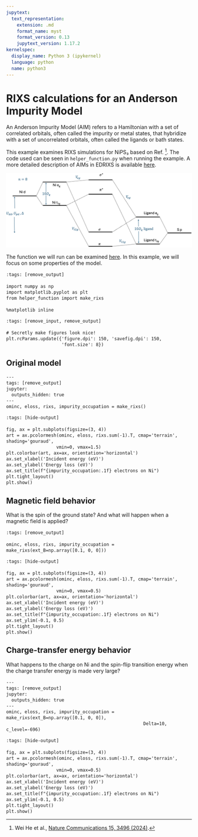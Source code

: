 ```yaml
---
jupytext:
  text_representation:
    extension: .md
    format_name: myst
    format_version: 0.13
    jupytext_version: 1.17.2
kernelspec:
  display_name: Python 3 (ipykernel)
  language: python
  name: python3
---
```


# RIXS calculations for an Anderson Impurity Model
An Anderson Impurity Model (AIM) refers to a Hamiltonian with a set of correlated orbitals, often called the impurity or metal states, that hybridize with a set of uncorrelated orbitals, often called the ligands or bath states. 

This example examines RIXS simulations for NiPS₃ based on Ref. [^1]. The code used can be seen in `helper_function.py` when running the example. A more detailed description of AIMs in EDRIXS is available [here](https://edrixs.github.io/edrixs/auto_examples/example_3_AIM_XAS.html#sphx-glr-auto-examples-example-3-aim-xas-py).

![AIM](./levels.png)

The function we will run can be examined [here](https://github.com/EDRIXS/RIXSREXS2025-tutorial/blob/main/tutorials/AIM/helper_function.py). In this example, we will focus on some properties of the model.

```{code-cell} ipython3
:tags: [remove_output]

import numpy as np
import matplotlib.pyplot as plt
from helper_function import make_rixs

%matplotlib inline
```

```{code-cell} ipython3
:tags: [remove_input, remove_output]

# Secretly make figures look nice!
plt.rcParams.update({'figure.dpi': 150, 'savefig.dpi': 150,
                     'font.size': 8})
```

## Original model

```{code-cell} ipython3
---
tags: [remove_output]
jupyter:
  outputs_hidden: true
---
ominc, eloss, rixs, impurity_occupation = make_rixs()
```

```{code-cell} ipython3
:tags: [hide-output]

fig, ax = plt.subplots(figsize=(3, 4))
art = ax.pcolormesh(ominc, eloss, rixs.sum(-1).T, cmap='terrain', shading='gouraud',
                   vmin=0, vmax=1.5)
plt.colorbar(art, ax=ax, orientation='horizontal')
ax.set_xlabel('Incident energy (eV)')
ax.set_ylabel('Energy loss (eV)')
ax.set_title(f"{impurity_occupation:.1f} electrons on Ni")
plt.tight_layout()
plt.show()
```

## Magnetic field behavior
What is the spin of the ground state? And what will happen when a magnetic field is applied?

```{code-cell} ipython3
:tags: [remove_output]

ominc, eloss, rixs, impurity_occupation = make_rixs(ext_B=np.array([0.1, 0, 0]))
```

```{code-cell} ipython3
:tags: [hide-output]

fig, ax = plt.subplots(figsize=(3, 4))
art = ax.pcolormesh(ominc, eloss, rixs.sum(-1).T, cmap='terrain', shading='gouraud',
                   vmin=0, vmax=0.5)
plt.colorbar(art, ax=ax, orientation='horizontal')
ax.set_xlabel('Incident energy (eV)')
ax.set_ylabel('Energy loss (eV)')
ax.set_title(f"{impurity_occupation:.1f} electrons on Ni")
ax.set_ylim(-0.1, 0.5)
plt.tight_layout()
plt.show()
```

## Charge-transfer energy behavior
What happens to the charge on Ni and the spin-flip transition energy when the charge transfer energy is made very large?

```{code-cell} ipython3
---
tags: [remove_output]
jupyter:
  outputs_hidden: true
---
ominc, eloss, rixs, impurity_occupation = make_rixs(ext_B=np.array([0.1, 0, 0]),
                                                    Delta=10, c_level=-696)
```

```{code-cell} ipython3
:tags: [hide-output]

fig, ax = plt.subplots(figsize=(3, 4))
art = ax.pcolormesh(ominc, eloss, rixs.sum(-1).T, cmap='terrain', shading='gouraud',
                   vmin=0, vmax=0.5)
plt.colorbar(art, ax=ax, orientation='horizontal')
ax.set_xlabel('Incident energy (eV)')
ax.set_ylabel('Energy loss (eV)')
ax.set_title(f"{impurity_occupation:.1f} electrons on Ni")
ax.set_ylim(-0.1, 0.5)
plt.tight_layout()
plt.show()
```

[^1]: Wei He et al.,
       [Nature Communications 15, 3496 (2024)](https://doi.org/10.1038/s41467-024-47852-x).
